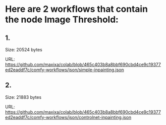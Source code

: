 # Here are 2 workflows that contain the node Image Threshold:

## 1. 

Size: 20524 bytes

URL: https://github.com/maxixa/colab/blob/465c403b8a8bbf690cbd4ce9c19377ed2eaddf7c/comfy-workflows/json/simple-inpainting.json

## 2. 

Size: 21883 bytes

URL: https://github.com/maxixa/colab/blob/465c403b8a8bbf690cbd4ce9c19377ed2eaddf7c/comfy-workflows/json/controlnet-inpainting.json

